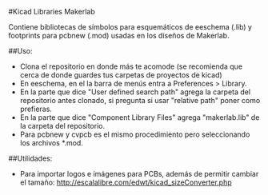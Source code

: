 #Kicad Libraries Makerlab

Contiene bibliotecas de símbolos para esquemáticos de eeschema (.lib) y footprints para pcbnew (.mod) usadas en los diseños de Makerlab.

##Uso:

- Clona el repositorio en donde más te acomode (se recomienda que cerca de donde guardes tus carpetas de proyectos de kicad)
- En eeschema, en el la barra de menús entra a Preferences > Library.
- En la parte que dice "User defined search path" agrega la carpeta del repositorio antes clonado, si pregunta si usar "relative path" poner como prefieras.
- En la parte que dice "Component Library Files" agrega "makerlab.lib" de la carpeta del repositorio.
- Para pcbnew y cvpcb es el mismo procedimiento pero seleccionando los archivos *.mod.

##Utilidades:

- Para importar logos e imágenes para PCBs, además de permitir cambiar el tamaño: http://escalalibre.com/edwt/kicad_sizeConverter.php


